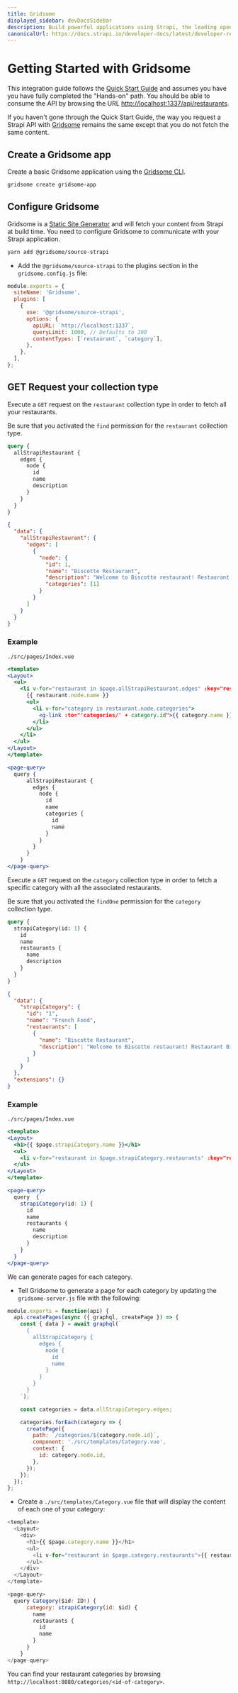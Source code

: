 ```yaml
---
title: Gridsome
displayed_sidebar: devDocsSidebar
description: Build powerful applications using Strapi, the leading open-source headless cms and Gridsome.
canonicalUrl: https://docs.strapi.io/developer-docs/latest/developer-resources/content-api/integrations/gridsome.html
---
```


# Getting Started with Gridsome

This integration guide follows the [Quick Start Guide](/dev-docs/quick-start) and assumes you have you have fully completed the "Hands-on" path. You should be able to consume the API by browsing the URL [http://localhost:1337/api/restaurants](http://localhost:1337/api/restaurants).

If you haven't gone through the Quick Start Guide, the way you request a Strapi API with [Gridsome](https://gridsome.org/) remains the same except that you do not fetch the same content.

## Create a Gridsome app

Create a basic Gridsome application using the [Gridsome CLI](https://gridsome.org/docs/gridsome-cli/).

```bash
gridsome create gridsome-app
```

## Configure Gridsome

Gridsome is a [Static Site Generator](https://www.staticgen.com/) and will fetch your content from Strapi at build time. You need to configure Gridsome to communicate with your Strapi application.

```bash
yarn add @gridsome/source-strapi
```

- Add the `@gridsome/source-strapi` to the plugins section in the `gridsome.config.js` file:

```js
module.exports = {
  siteName: 'Gridsome',
  plugins: [
    {
      use: '@gridsome/source-strapi',
      options: {
        apiURL: `http://localhost:1337`,
        queryLimit: 1000, // Defaults to 100
        contentTypes: [`restaurant`, `category`],
      },
    },
  ],
};
```

## GET Request your collection type

Execute a `GET` request on the `restaurant` collection type in order to fetch all your restaurants.

Be sure that you activated the `find` permission for the `restaurant` collection type.

<ApiCall noSideBySide>
<Request title="Example GET request">

```graphql
query {
  allStrapiRestaurant {
    edges {
      node {
        id
        name
        description
      }
    }
  }
}
```

</Request>

<Response title="Example response">

```json
{
  "data": {
    "allStrapiRestaurant": {
      "edges": [
        {
          "node": {
            "id": 1,
            "name": "Biscotte Restaurant",
            "description": "Welcome to Biscotte restaurant! Restaurant Biscotte offers a cuisine based on fresh, quality products, often local, organic when possible, and always produced by passionate producers.",
            "categories": [1]
          }
        }
      ]
    }
  }
}
```

</Response>
</ApiCall>

### Example

`./src/pages/Index.vue`

```jsx
<template>
<Layout>
  <ul>
    <li v-for="restaurant in $page.allStrapiRestaurant.edges" :key="restaurant.node.id">
      {{ restaurant.node.name }}
      <ul>
        <li v-for="category in restaurant.node.categories">
          <g-link :to="'categories/' + category.id">{{ category.name }}</g-link>
        </li>
      </ul>
    </li>
  </ul>
</Layout>
</template>

<page-query>
  query {
      allStrapiRestaurant {
        edges {
          node {
            id
            name
            categories {
              id
              name
            }
          }
        }
      }
    }
</page-query>
```

Execute a `GET` request on the `category` collection type in order to fetch a specific category with all the associated restaurants.

Be sure that you activated the `findOne` permission for the `category` collection type.

<ApiCall noSideBySide>
<Request title="Example GET request">

```graphql
query {
  strapiCategory(id: 1) {
    id
    name
    restaurants {
      name
      description
    }
  }
}
```

</Request>

<Response title="Example response">

```json
{
  "data": {
    "strapiCategory": {
      "id": "1",
      "name": "French Food",
      "restaurants": [
        {
          "name": "Biscotte Restaurant",
          "description": "Welcome to Biscotte restaurant! Restaurant Biscotte offers a cuisine based on fresh, quality products, often local, organic when possible, and always produced by passionate producers."
        }
      ]
    }
  },
  "extensions": {}
}
```

</Response>
</ApiCall>

### Example

`./src/pages/Index.vue`

```jsx
<template>
<Layout>
  <h1>{{ $page.strapiCategory.name }}</h1>
  <ul>
    <li v-for="restaurant in $page.strapiCategory.restaurants" :key="restaurant.id">{{ restaurant.name }}</li>
  </ul>
</Layout>
</template>

<page-query>
  query  {
    strapiCategory(id: 1) {
      id
      name
      restaurants {
        name
        description
      }
    }
  }
</page-query>
```

We can generate pages for each category.

- Tell Gridsome to generate a page for each category by updating the `gridsome-server.js` file with the following:

```js
module.exports = function(api) {
  api.createPages(async ({ graphql, createPage }) => {
    const { data } = await graphql(`
      {
        allStrapiCategory {
          edges {
            node {
              id
              name
            }
          }
        }
      }
    `);

    const categories = data.allStrapiCategory.edges;

    categories.forEach(category => {
      createPage({
        path: `/categories/${category.node.id}`,
        component: './src/templates/Category.vue',
        context: {
          id: category.node.id,
        },
      });
    });
  });
};
```

- Create a `./src/templates/Category.vue` file that will display the content of each one of your category:

```js
<template>
  <Layout>
    <div>
      <h1>{{ $page.category.name }}</h1>
      <ul>
        <li v-for="restaurant in $page.category.restaurants">{{ restaurant.name }}</li>
      </ul>
    </div>
  </Layout>
</template>

<page-query>
  query Category($id: ID!) {
      category: strapiCategory(id: $id) {
        name
        restaurants {
          id
          name
        }
      }
    }
</page-query>
```

You can find your restaurant categories by browsing `http://localhost:8080/categories/<id-of-category>`.
